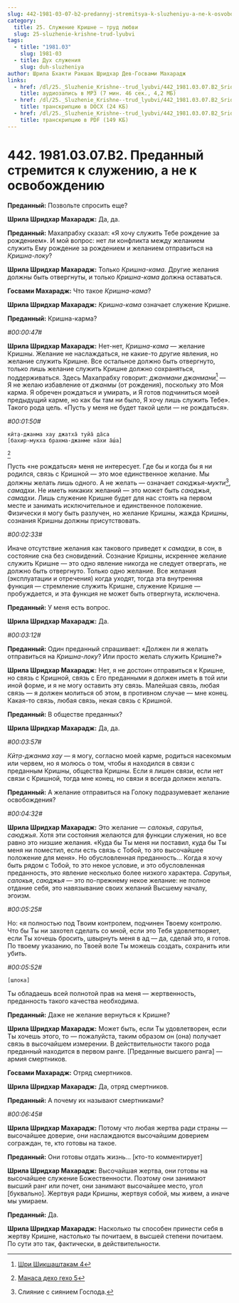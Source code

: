```yaml
---
slug: 442-1981-03-07-b2-predannyj-stremitsya-k-sluzheniyu-a-ne-k-osvobozhdeniyu
category:
  title: 25. Служение Кришне — труд любви
  slug: 25-sluzhenie-krishne-trud-lyubvi
tags:
  - title: "1981.03"
    slug: 1981-03
  - title: Дух служения
    slug: duh-sluzheniya
author: Шрила Бхакти Ракшак Шридхар Дев-Госвами Махарадж
links:
  - href: /dl/25._Sluzhenie_Krishne--trud_lyubvi/442_1981.03.07.B2_SridharMj_Predannyj_stremitsja_k_sluzheniju_a_ne_k_osvobozhdeniju.mp3
    title: аудиозапись в MP3 (7 мин. 46 сек., 4,2 МБ)
  - href: /dl/25._Sluzhenie_Krishne--trud_lyubvi/442_1981.03.07.B2_SridharMj_Predannyj_stremitsja_k_sluzheniju_a_ne_k_osvobozhdeniju.docx
    title: транскрипцию в DOCX (24 КБ)
  - href: /dl/25._Sluzhenie_Krishne--trud_lyubvi/442_1981.03.07.B2_SridharMj_Predannyj_stremitsja_k_sluzheniju_a_ne_k_osvobozhdeniju.pdf
    title: транскрипцию в PDF (149 КБ)
---
```


# 442. 1981.03.07.B2. Преданный стремится к служению, а не к освобождению

**Преданный:** Позвольте спросить еще?

**Шрила Шридхар Махарадж:** Да, да.

**Преданный:** Махапрабху сказал: «Я хочу служить Тебе рождение за рождением». И мой вопрос: нет ли конфликта между желанием служить Ему рождение за рождением и желанием отправиться на *Кришна-локу*?

**Шрила Шридхар Махарадж:** Только *Кришна-кама.* Другие желания должны быть отвергнуты, и только *Кришна-кама* должна оставаться.

**Госвами Махарадж:** Что такое *Кришна-кама*?

**Шрила Шридхар Махарадж:** *Кришна-кама* означает служение Кришне.

**Преданный:** Кришна-карма?

*#00:00:47#*

**Шрила Шридхар Махарадж:** Нет-нет, *Кришна-кама* — желание Кришны. Желание не наслаждаться, не какие-то другие явления, но желание служить Кришне. Все остальное должно быть отвергнуто, только лишь желание служить Кришне должно сохраняться, поддерживаться. Здесь Махапрабху говорит: *джанмани джанмани*[^_ftn1] — Я не желаю избавление от *джанмы* (от рождения), поскольку это Моя карма. Я обречен рождаться и умирать, и Я готов подчиниться моей предыдущий карме, но как бы там ни было, Я хочу лишь служить Тебе». Такого рода цель. «Пусть у меня не будет такой цели — не рождаться».

*#00:01:50#*

    кӣт̣а-джанма хау джатха̄ туйа̄ да̄са
    [бахир-мукха брахма-джанме на̄хи а̄ш́а]
[^_ftn2]

Пусть «не рождаться» меня не интересует. Где бы и когда бы я ни родился, связь с Кришной — это мое единственное желание. Мы должны желать лишь одного. А не желать — означает *саюджья-мукти*[^_ftn3], *самадхи*. Не иметь никаких желаний — это может быть *саюджья*, *самадхи*. Лишь служение Кришне будет для нас стоять на первом месте и занимать исключительное и единственное положение. Физически я могу быть разлучен, но желание Кришны, жажда Кришны, сознания Кришны должны присутствовать.

*#00:02:33#*

Иначе отсутствие желания как такового приведет к *самадхи*, в сон, в состояние сна без сновидений. Сознание Кришны, искреннее желание служить Кришне — это одно явление никогда не следует отвергать, не должно быть отвергнуто. Только одно желание. Все желания (эксплуатации и отречения) когда уходят, тогда эта внутренняя функция — стремление служить Кришне, служение Кришне — пробуждается, и эта функция не может быть отвергнута, исключена.

**Преданный:** У меня есть вопрос.

**Шрила Шридхар Махарадж:** Да.

*#00:03:12#*

**Преданный:** Один преданный спрашивает: «Должен ли я желать отправиться на *Кришна-локу*? Или просто желать служить Кришне?»

**Шрила Шридхар Махарадж:** Нет, я не достоин отправиться к Кришне, но связь с Кришной, связь с Его преданными я должен иметь в той или иной форме, и я не могу оставить эту связь. Малейшая связь, любая связь — я должен молиться об этом, в противном случае — мне конец. Какая-то связь, любая связь, некая связь с Кришной.

**Преданный:** В обществе преданных?

**Шрила Шридхар Махарадж:** Да, да.

*#00:03:57#*

*Кӣт̣а-джанма хау* — я могу, согласно моей карме, родиться насекомым или червем, но я молюсь о том, чтобы я находился в связи с преданным Кришны, общества Кришны. Если я лишен связи, если нет связи с Кришной, тогда мне конец, но связи я всегда должен желать.

**Преданный:** А желание отправиться на Голоку подразумевает желание освобождения?

*#00:04:32#*

**Шрила Шридхар Махарадж:** Это желание — *салокья*, *сарупья*, *саюджья*. Хотя эти состояния желаются для функции служения, но все равно это низшие желания. «Куда бы Ты меня ни поставил, куда бы Ты меня ни поместил, если есть связь с Тобой, то это высочайшее положение для меня». Но обусловленная преданность… Когда я хочу быть рядом с Тобой, то это некое условие, и это обусловленная преданность, это явление несколько более низкого характера. *Сарупья*, *салокья*, *саюджья* — это по-прежнему некое желание: не полное отдание себя, это навязывание своих желаний Высшему началу, эгоизм.

*#00:05:25#*

Но: «я полностью под Твоим контролем, подчинен Твоему контролю. Что бы Ты ни захотел сделать со мной, если это Тебя удовлетворяет, если Ты хочешь бросить, швырнуть меня в ад — да, сделай это, я готов. По твоему указанию, по Твоей воле Ты можешь создать, сохранить или убить.

*#00:05:52#*

    [шлока]

Ты обладаешь всей полнотой прав на меня — жертвенность, преданность такого качества необходима.

**Преданный:** Даже не желание вернуться к Кришне?

**Шрила Шридхар Махарадж:** Может быть, если Ты удовлетворен, если Ты хочешь этого, то — пожалуйста, таким образом он (она) получает связь в высочайшем измерении. В действительности такого рода преданный находится в первом ранге. [Преданные высшего ранга] — армия смертников.

**Госвами Махарадж:** Отряд смертников.

**Шрила Шридхар Махарадж:** Да, отряд смертников.

**Преданный:** А почему их называют смертниками?

*#00:06:45#*

**Шрила Шридхар Махарадж:** Потому что любая жертва ради страны — высочайшее доверие, они наслаждаются высочайшим доверием сограждан, те, кто готовы на такое.

**Преданный:** Они готовы отдать жизнь… [кто-то комментирует]

**Шрила Шридхар Махарадж:** Высочайшая жертва, они готовы на высочайшее служение Божественности. Поэтому они занимают высший ранг или почет, они занимают высочайшее место, угол [буквально]. Жертвуя ради Кришны, жертвуя собой, мы живем, а иначе мы умираем.

**Преданный:** Да.

**Шрила Шридхар Махарадж:** Насколько ты способен принести себя в жертву Кришне, настолько ты почитаем, в высшей степени почитаем. По сути это так, фактически, в действительности.



[^_ftn1]: [Шри Шикшаштакам 4](../notes/shri-shikshashtakam/shri-shikshashtakam-4.md)

[^_ftn2]: [Манаса дехо гехо 5](../notes/manasa-deho-geho/manasa-deho-geho-5.md)

[^_ftn3]: Слияние с сиянием Господа.

